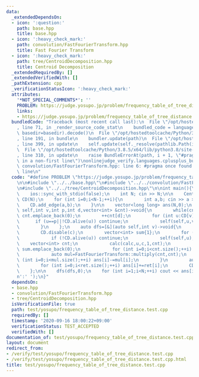 ```yaml
---
data:
  _extendedDependsOn:
  - icon: ':question:'
    path: base.hpp
    title: base.hpp
  - icon: ':heavy_check_mark:'
    path: convolution/FastFourierTransform.hpp
    title: Fast Fourier Transform
  - icon: ':heavy_check_mark:'
    path: tree/CentroidDecomposition.hpp
    title: Centroid Decomposition
  _extendedRequiredBy: []
  _extendedVerifiedWith: []
  _pathExtension: cpp
  _verificationStatusIcon: ':heavy_check_mark:'
  attributes:
    '*NOT_SPECIAL_COMMENTS*': ''
    PROBLEM: https://judge.yosupo.jp/problem/frequency_table_of_tree_distance
    links:
    - https://judge.yosupo.jp/problem/frequency_table_of_tree_distance
  bundledCode: "Traceback (most recent call last):\n  File \"/opt/hostedtoolcache/Python/3.8.5/x64/lib/python3.8/site-packages/onlinejudge_verify/documentation/build.py\"\
    , line 71, in _render_source_code_stat\n    bundled_code = language.bundle(stat.path,\
    \ basedir=basedir).decode()\n  File \"/opt/hostedtoolcache/Python/3.8.5/x64/lib/python3.8/site-packages/onlinejudge_verify/languages/cplusplus.py\"\
    , line 191, in bundle\n    bundler.update(path)\n  File \"/opt/hostedtoolcache/Python/3.8.5/x64/lib/python3.8/site-packages/onlinejudge_verify/languages/cplusplus_bundle.py\"\
    , line 399, in update\n    self.update(self._resolve(pathlib.Path(included), included_from=path))\n\
    \  File \"/opt/hostedtoolcache/Python/3.8.5/x64/lib/python3.8/site-packages/onlinejudge_verify/languages/cplusplus_bundle.py\"\
    , line 310, in update\n    raise BundleErrorAt(path, i + 1, \"#pragma once found\
    \ in a non-first line\")\nonlinejudge_verify.languages.cplusplus_bundle.BundleErrorAt:\
    \ convolution/FastFourierTransform.hpp: line 6: #pragma once found in a non-first\
    \ line\n"
  code: "#define PROBLEM \"https://judge.yosupo.jp/problem/frequency_table_of_tree_distance\"\
    \n\n#include \"../../base.hpp\"\n#include \"../../convolution/FastFourierTransform.hpp\"\
    \n#include \"../../tree/CentroidDecomposition.hpp\"\n\nint main(){\n    cin.tie(0);\n\
    \    ios::sync_with_stdio(false);\n    int N; cin >> N;\n\n    CentroidDecomposition\
    \ CD(N);\n    for (int i=0;i<N-1;++i){\n        int a,b; cin >> a >> b;\n    \
    \    CD.add_edge(a,b);\n    }\n\n    vector<long long> ans(N,0);\n    auto calc=[&](auto\
    \ self,int v,int p,int d,vector<int> &cnt)->void{\n        while(cnt.size()<=d)\
    \ cnt.emplace_back(0);\n        ++cnt[d];\n        for (int u:CD[v]){\n      \
    \      if (u==p||!CD.alive(u)) continue;\n            self(self,u,v,d+1,cnt);\n\
    \        }\n    };\n    auto dfs=[&](auto self,int v)->void{\n        int c=CD.build(v);\n\
    \        CD.disable(c);\n        vector<int> sum{1};\n        for (int u:CD[c]){\n\
    \            if (!CD.alive(u)) continue;\n            self(self,u);\n        \
    \    vector<int> cnt;\n            calc(calc,u,c,1,cnt);\n            while(sum.size()<cnt.size())\
    \ sum.emplace_back(0);\n            for (int i=0;i<cnt.size();++i) sum[i]+=cnt[i];\n\
    \            auto mul=FastFourierTransform::multiply(cnt,cnt);\n            for\
    \ (int i=0;i<mul.size();++i) ans[i]-=mul[i];\n        }\n        auto ret=FastFourierTransform::multiply(sum,sum);\n\
    \        for (int i=0;i<ret.size();++i) ans[i]+=ret[i];\n        CD.enable(c);\n\
    \    };\n\n    dfs(dfs,0);\n    for (int i=1;i<N;++i) cout << ans[i]/2 << (i+1==N?'\\\
    n':' ');\n}"
  dependsOn:
  - base.hpp
  - convolution/FastFourierTransform.hpp
  - tree/CentroidDecomposition.hpp
  isVerificationFile: true
  path: test/yosupo/frequency_table_of_tree_distance.test.cpp
  requiredBy: []
  timestamp: '2020-09-16 18:00:22+09:00'
  verificationStatus: TEST_ACCEPTED
  verifiedWith: []
documentation_of: test/yosupo/frequency_table_of_tree_distance.test.cpp
layout: document
redirect_from:
- /verify/test/yosupo/frequency_table_of_tree_distance.test.cpp
- /verify/test/yosupo/frequency_table_of_tree_distance.test.cpp.html
title: test/yosupo/frequency_table_of_tree_distance.test.cpp
---
```

